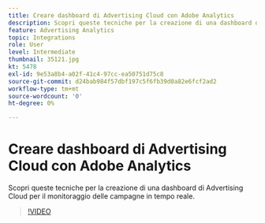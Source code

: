 ```yaml
---
title: Creare dashboard di Advertising Cloud con Adobe Analytics
description: Scopri queste tecniche per la creazione di una dashboard di Advertising Cloud per il monitoraggio delle campagne in tempo reale.
feature: Advertising Analytics
topic: Integrations
role: User
level: Intermediate
thumbnail: 35121.jpg
kt: 5478
exl-id: 9e53a8b4-a02f-41c4-97cc-ea50751d75c8
source-git-commit: d24bab984f57dbf197c5f6fb39d0a82e6fcf2ad2
workflow-type: tm+mt
source-wordcount: '0'
ht-degree: 0%

---
```


# Creare dashboard di Advertising Cloud con Adobe Analytics

Scopri queste tecniche per la creazione di una dashboard di Advertising Cloud per il monitoraggio delle campagne in tempo reale.

>[!VIDEO](https://video.tv.adobe.com/v/40464/?quality=12&learn=on&captions=ita)
